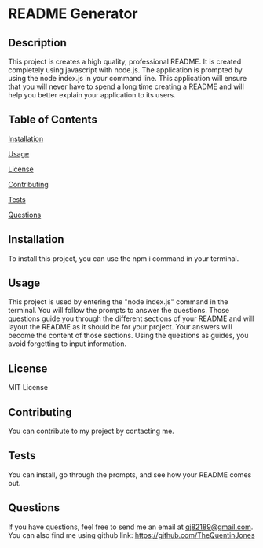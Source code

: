 # README Generator



  ## Description
          
  This project is creates a high quality, professional README. It is created completely using javascript with node.js. The application is prompted by using the node index.js in your command line. This application will ensure that you will never have to spend a long time creating a README and will help you better explain your application to its users.
         
  ## Table of Contents

  [Installation](#installation)

  [Usage](#usage)

  [License](#license)

  [Contributing](#contributing)

  [Tests](#tests)

  [Questions](#questions)

  ## Installation

  To install this project, you can use the npm i command in your terminal.

  ## Usage

  This project is used by entering the "node index.js" command in the terminal. You will follow the prompts to answer the questions. Those questions guide you through the different sections of your README and will layout the README as it should be for your project. Your answers will become the content of those sections. Using the questions as guides, you avoid forgetting to input information.

  ## License

  MIT License

  ## Contributing

  You can contribute to my project by contacting me.

  ## Tests

  You can install, go through the prompts, and see how your README comes out.

  ## Questions

  If you have questions, feel free to send me an email at qj82189@gmail.com.
  You can also find me using github link: https://github.com/TheQuentinJones